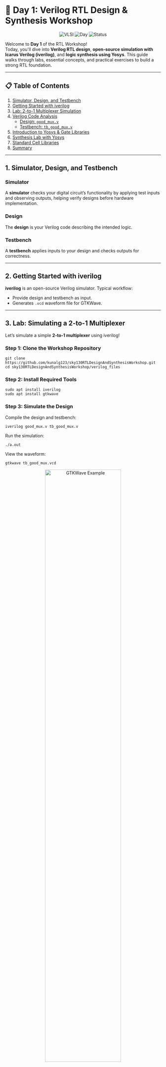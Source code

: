 # 🚀 Day 1: Verilog RTL Design & Synthesis Workshop

<div align="center">

![VLSI](https://img.shields.io/badge/VLSI-System%20Design-blue?style=for-the-badge&logo=chip)
![Day](https://img.shields.io/badge/Day-1-orange?style=for-the-badge)
![Status](https://img.shields.io/badge/Status-Complete-success?style=for-the-badge)

</div>

Welcome to **Day 1** of the RTL Workshop!  
Today, you'll dive into **Verilog RTL design**, **open-source simulation with Icarus Verilog (iverilog)**, and **logic synthesis using Yosys**. This guide walks through labs, essential concepts, and practical exercises to build a strong RTL foundation.

---

## 📋 Table of Contents

1. [Simulator, Design, and Testbench](#1-simulator-design-and-testbench)  
2. [Getting Started with iverilog](#2-getting-started-with-iverilog)  
3. [Lab: 2-to-1 Multiplexer Simulation](#3-lab-2-to-1-multiplexer-simulation)  
4. [Verilog Code Analysis](#4-verilog-code-analysis)  
   - [Design: `good_mux.v`](#design-good_muxv)  
   - [Testbench: `tb_good_mux.v`](#testbench-tb_good_muxv)  
5. [Introduction to Yosys & Gate Libraries](#5-introduction-to-yosys--gate-libraries)  
6. [Synthesis Lab with Yosys](#6-synthesis-lab-with-yosys)  
7. [Standard Cell Libraries](#8-Standard-Cell-Libraries) 
8. [Summary](#9-summary)  

---

## 1. Simulator, Design, and Testbench

### Simulator
A **simulator** checks your digital circuit’s functionality by applying test inputs and observing outputs, helping verify designs before hardware implementation.

### Design
The **design** is your Verilog code describing the intended logic.

### Testbench
A **testbench** applies inputs to your design and checks outputs for correctness.

---

## 2. Getting Started with iverilog

**iverilog** is an open-source Verilog simulator. Typical workflow:

- Provide design and testbench as input.  
- Generates `.vcd` waveform file for GTKWave.

---

## 3. Lab: Simulating a 2-to-1 Multiplexer

Let’s simulate a simple **2-to-1 multiplexer** using iverilog!

###  Step 1: Clone the Workshop Repository

```shell
git clone https://github.com/kunalg123/sky130RTLDesignAndSynthesisWorkshop.git
cd sky130RTLDesignAndSynthesisWorkshop/verilog_files
```

###  Step 2: Install Required Tools

```shell
sudo apt install iverilog
sudo apt install gtkwave
```

###  Step 3: Simulate the Design

Compile the design and testbench:

```shell
iverilog good_mux.v tb_good_mux.v
```

Run the simulation:

```shell
./a.out
```

View the waveform:

```shell
gtkwave tb_good_mux.vcd
```

<div align="center">
  <img src="https://github.com/Jayessh25/Jayessh25_RISC-V-SoC-Tapeout-Program_VSD/blob/main/Week1/Day1/Mux%20output.png" alt="GTKWave Example" width="70%">
</div>

---

## 4. Verilog Code Analysis

**The code for the multiplexer (`good_mux.v`):**

```verilog
module good_mux (input i0, input i1, input sel, output reg y);
always @ (*)
begin
    if(sel)
        y <= i1;
    else 
        y <= i0;
end
endmodule
```

**The Testbench code for the multiplexer (`tb_good_mux.v`):**

```verilog
module tb_good_mux;
	reg i0,i1,sel;
	wire y;
	good_mux uut (
		.sel(sel),
		.i0(i0),
		.i1(i1),
		.y(y)
	);
	initial begin
	$dumpfile("tb_good_mux.vcd");
	$dumpvars(0,tb_good_mux);
	sel = 0;
	i0 = 0;
	i1 = 0;
	#300 $finish;
	end
always #75 sel = ~sel;
always #10 i0 = ~i0;
always #55 i1 = ~i1;
endmodule
```
###  **How It Works**

- **Inputs:** `i0`, `i1` (data), `sel` (select line)
- **Output:** `y` (registered output)
- **Logic:** If `sel` is 1, `y` gets `i1`; if `sel` is 0, `y` gets `i0`.

---

## 5. Introduction to Yosys & Gate Libraries

###  What is Yosys?

**Yosys** is a powerful open-source synthesis tool for digital hardware. It takes your Verilog code and converts it into a gate-level netlist—a hardware blueprint.

#### Yosys Features

- **Synthesis:** Converts HDL to a logic circuit
- **Optimization:** Improves speed or area
- **Technology Mapping:** Matches logic to actual hardware cells
- **Verification:** Checks correctness
- **Extensibility:** Supports custom flows

###  Why Do Libraries Have Different Gate "Flavors"?

A `.lib` file contains many versions of each gate (like AND, OR, NOT) with different properties:

- **Performance:** Faster gates for critical paths, slower for power savings
- **Power:** Some gates use less energy
- **Area:** Smaller gates for compact chips
- **Drive Strength:** Stronger gates to drive more load
- **Signal Integrity:** Specialized gates for noise/performance
- **Mapping:** Synthesis tools pick the best flavor for your needs

---

## 6. Synthesis Lab with Yosys

Let’s synthesize the `good_mux` design using Yosys!

###  Step-by-Step Yosys Flow

1. **Start Yosys**
    ```shell
    yosys
    ```

2. **Read the liberty library**
    ```shell
    read_liberty -lib /address/to/your/sky130/file/sky130_fd_sc_hd__tt_025C_1v80.lib
    ```

3. **Read the Verilog code**
    ```shell
    read_verilog /home/vsduser/VLSI/sky130RTLDesignAndSynthesisWorkshop/verilog_files/good_mux.v
    ```

4. **Synthesize the design**
    ```shell
    synth -top good_mux
    ```

5. **Technology mapping**
    ```shell
    abc -liberty /address/to/your/sky130/file/sky130_fd_sc_hd__tt_025C_1v80.lib
    ```

6. **Visualize the gate-level netlist**
    ```shell
    show
    ```

<div align="center">
  <img src="https://github.com/Jayessh25/Jayessh25_RISC-V-SoC-Tapeout-Program_VSD/blob/main/Week1/Day1/synthesis.png" alt="Yosys Gate-level Schematic" width="70%">
</div>

---
## 8. Netlist Generation in Yosys

After synthesis, Yosys allows us to export the gate-level representation of our design into a Verilog netlist.
A netlist is a text description of the circuit in terms of gates, wires, and their interconnections.
It’s the bridge between RTL code and physical implementation.

**🔹 Command 1: write_verilog good_mux_netlist.v**

- This writes the synthesized netlist with attributes included.
- Attributes contain extra information such as:
         - Original source file and line numbers
         - Synthesis directives ((* keep *), (* src = ... *))
         - Internal hints useful for debugging

<div align="center">
  <img src="https://github.com/Jayessh25/Jayessh25_RISC-V-SoC-Tapeout-Program_VSD/blob/main/Week1/Day1/longnetlist.png" alt="Yosys Gate-level Netlist" width="70%">
</div>


**🔹 Command 2: write_verilog -noattr good_mux_netlist.v**

- This writes the same netlist but without attributes, resulting in a cleaner file.
- Easier to read, minimalistic.
- Preferred for post-synthesis simulation or sharing with others.
<div align="center">
  <img src="https://github.com/Jayessh25/Jayessh25_RISC-V-SoC-Tapeout-Program_VSD/blob/main/Week1/Day1/synthesis.png" alt="Yosys Gate-level Schematic" width="70%">
</div>

**Key Takeaways**

- **write_verilog** → detailed netlist with attributes (good for debugging).
- **write_verilog -noattr** → clean netlist without attributes (good for simulation & handoff).

---
## 8. Standard Cell Libraries

A standard cell library contains pre-designed logic gates (AND, OR, NAND, flip-flops, etc.) with different drive strengths, timing, and power characteristics. Each gate can come in multiple versions (“flavors”) depending on speed, area, and power.

 **Faster Cells**

Faster cells are gates designed to switch more quickly.

 **Characteristics:**

- **Lower delay** → shorter rise/fall times
- **Higher drive strength** → can drive larger loads
- **Larger transistors** → bigger area, more capacitance
- **Higher dynamic power** → consumes more power per transition

 **Usage:**
- Critical timing paths (speed-sensitive)
- Clock paths, high-frequency data paths
- Trade-offs: Fast, but bigger area and higher power consumption.

 **Slower Cells**

Slower cells are gates designed to switch more slowly, optimized for area and power.

 **Characteristics:**

- **Higher delay** → longer rise/fall times
- **Lower drive strength** → smaller transistor size
- **Smaller area** → compact, saves silicon
- **Lower power consumption** → ideal for low-speed or non-critical paths

 **Usage:**
- Non-critical paths where speed is not important
- Power-sensitive designs
- Area-constrained layouts
- Trade-offs: Low power and area, but slower operation.

---
## 9. Summary

- You learned about simulators, designs, and testbenches.
- You ran your first Verilog simulation with iverilog and visualized waveforms.
- You analyzed the 2-to-1 mux code.
- You explored Yosys and learned why gate libraries have various flavors.
  
---

<div align="center">

**📂 Repository:** [Jayessh25_RISC-V-SoC-Tapeout-Program_VSD](https://github.com/Jayessh25/Jayessh25_RISC-V-SoC-Tapeout-Program_VSD)  
**👨‍💻 Author:** [Jayessh25](https://github.com/Jayessh25)  
**📚 Program:** VLSI System Design (VSD)

[![Follow](https://img.shields.io/github/followers/Jayessh25?style=social)](https://github.com/Jayessh25)
[![Stars](https://img.shields.io/github/stars/Jayessh25/Jayessh25_RISC-V-SoC-Tapeout-Program_VSD?style=social)](https://github.com/Jayessh25/Jayessh25_RISC-V-SoC-Tapeout-Program_VSD)

</div>
